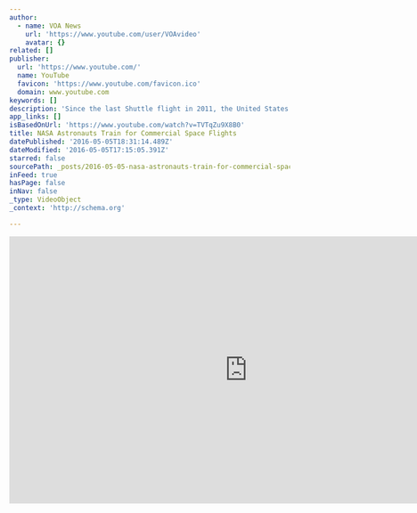 ```yaml
---
author:
  - name: VOA News
    url: 'https://www.youtube.com/user/VOAvideo'
    avatar: {}
related: []
publisher:
  url: 'https://www.youtube.com/'
  name: YouTube
  favicon: 'https://www.youtube.com/favicon.ico'
  domain: www.youtube.com
keywords: []
description: 'Since the last Shuttle flight in 2011, the United States has been relying on Russian rockets to launch fresh crews to the International Space Station. But that may change in the next few years. NASA and several private space companies are developing advanced capsules capable of taking humans into low orbit and beyond.'
app_links: []
isBasedOnUrl: 'https://www.youtube.com/watch?v=TVTqZu9X8B0'
title: NASA Astronauts Train for Commercial Space Flights
datePublished: '2016-05-05T18:31:14.489Z'
dateModified: '2016-05-05T17:15:05.391Z'
starred: false
sourcePath: _posts/2016-05-05-nasa-astronauts-train-for-commercial-space-flights.md
inFeed: true
hasPage: false
inNav: false
_type: VideoObject
_context: 'http://schema.org'

---
```

<iframe src="https://cdn.embedly.com/widgets/media.html?src=https%3A%2F%2Fwww.youtube.com%2Fembed%2FTVTqZu9X8B0%3Ffeature%3Doembed&amp;url=https%3A%2F%2Fwww.youtube.com%2Fwatch%3Fv%3DTVTqZu9X8B0&amp;image=https%3A%2F%2Fi.ytimg.com%2Fvi%2FTVTqZu9X8B0%2Fhqdefault.jpg&amp;key=b7d04c9b404c499eba89ee7072e1c4f7&amp;type=text%2Fhtml&amp;schema=youtube" width="854" height="480" scrolling="no" frameborder="0" allowfullscreen="" style=""></iframe>